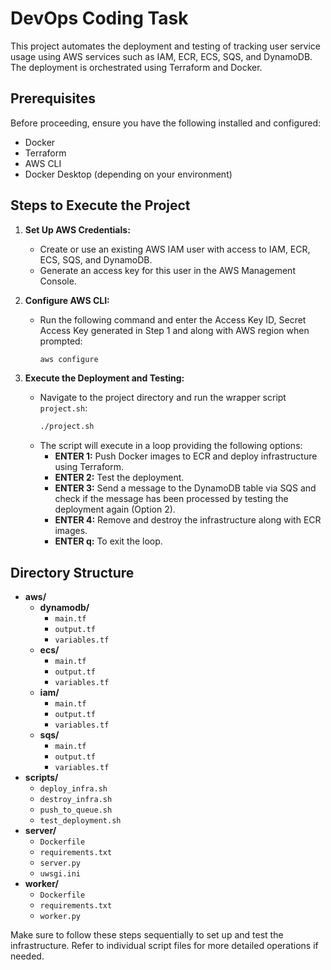 # DevOps Coding Task

This project automates the deployment and testing of tracking user service usage using AWS services such as IAM, ECR, ECS, SQS, and DynamoDB. The deployment is orchestrated using Terraform and Docker.

## Prerequisites

Before proceeding, ensure you have the following installed and configured:

- Docker
- Terraform
- AWS CLI
- Docker Desktop (depending on your environment)

## Steps to Execute the Project

1. **Set Up AWS Credentials:**
   - Create or use an existing AWS IAM user with access to IAM, ECR, ECS, SQS, and DynamoDB.
   - Generate an access key for this user in the AWS Management Console.

2. **Configure AWS CLI:**
   - Run the following command and enter the Access Key ID, Secret Access Key generated in Step 1 and along with AWS region when prompted:
     ```sh
     aws configure
     ```

3. **Execute the Deployment and Testing:**
   - Navigate to the project directory and run the wrapper script `project.sh`:
     ```sh
     ./project.sh
     ```
   - The script will execute in a loop providing the following options:
     - **ENTER 1:** Push Docker images to ECR and deploy infrastructure using Terraform.
     - **ENTER 2:** Test the deployment.
     - **ENTER 3:** Send a message to the DynamoDB table via SQS and check if the message has been processed by testing the deployment again (Option 2).
     - **ENTER 4:** Remove and destroy the infrastructure along with ECR images.
     - **ENTER q:** To exit the loop.

## Directory Structure

- **aws/**
  - **dynamodb/**
    - `main.tf`
    - `output.tf`
    - `variables.tf`
  - **ecs/**
    - `main.tf`
    - `output.tf`
    - `variables.tf`
  - **iam/**
    - `main.tf`
    - `output.tf`
    - `variables.tf`
  - **sqs/**
    - `main.tf`
    - `output.tf`
    - `variables.tf`
- **scripts/**
  - `deploy_infra.sh`
  - `destroy_infra.sh`
  - `push_to_queue.sh`
  - `test_deployment.sh`
- **server/**
  - `Dockerfile`
  - `requirements.txt`
  - `server.py`
  - `uwsgi.ini`
- **worker/**
  - `Dockerfile`
  - `requirements.txt`
  - `worker.py`
  
Make sure to follow these steps sequentially to set up and test the infrastructure. Refer to individual script files for more detailed operations if needed.
